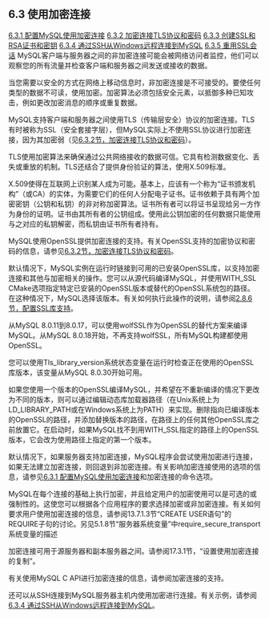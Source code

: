 ## 6.3 使用加密连接

[6.3.1 配置MySQL使用加密连接](./06.03.01.配置MySQL使用加密连接.md)
[6.3.2 加密连接TLS协议和密码](./06.03.02.加密连接TLS协议和密码.md)
[6.3.3 创建SSL和RSA证书和密钥](./06.03.03.创建SSL和RSA证书和密钥/06.03.03.00.创建SSL和RSA证书和密钥.md)
[6.3.4 通过SSH从Windows远程连接到MySQL](./06.03.04.通过SSH从Windows远程连接到MySQL.md)
[6.3.5 重用SSL会话](./06.03.05.重用SSL会话.md)
MySQL客户端与服务器之间的非加密连接可能会被网络访问者监控，他们可以观察您的所有流量并检查客户端和服务器之间发送或接收的数据。

当您需要以安全的方式在网络上移动信息时，非加密连接是不可接受的。要使任何类型的数据不可读，使用加密。加密算法必须包括安全元素，以抵御多种已知攻击，例如更改加密消息的顺序或重复数据。

MySQL支持客户端和服务器之间使用TLS（传输层安全）协议的加密连接。TLS有时被称为SSL（安全套接字层），但MySQL实际上不使用SSL协议进行加密连接，因为其加密弱（见[6.3.2节，加密连接TLS协议和密码](./06.03.02.加密连接TLS协议和密码.md)）。

TLS使用加密算法来确保通过公共网络接收的数据可信。它具有检测数据变化、丢失或重放的机制。TLS还结合了提供身份验证的算法，使用X.509标准。

X.509使得在互联网上识别某人成为可能。基本上，应该有一个称为“证书颁发机构”（或CA）的实体，为需要它们的任何人分配电子证书。证书依赖于具有两个加密密钥（公钥和私钥）的非对称加密算法。证书所有者可以将证书呈现给另一方作为身份的证明。证书由其所有者的公钥组成。使用此公钥加密的任何数据只能使用与之对应的私钥解密，而私钥由证书所有者持有。

MySQL使用OpenSSL提供加密连接的支持。有关OpenSSL支持的加密协议和密码的信息，请参见[6.3.2节，加密连接TLS协议和密码](./06.03.02.加密连接TLS协议和密码.md)。

默认情况下，MySQL实例在运行时链接到可用的已安装OpenSSL库，以支持加密连接和其他与加密相关的操作。您可以从源代码编译MySQL，并使用WITH_SSL CMake选项指定特定已安装的OpenSSL版本或替代的OpenSSL系统包的路径。在这种情况下，MySQL选择该版本。有关如何执行此操作的说明，请参阅[2.8.6节，配置SSL库支持](../02.安装和升级MySQL/02.08.从源代码安装MySQL/02.08.06.配置SSL库支持.md)。

从MySQL 8.0.11到8.0.17，可以使用wolfSSL作为OpenSSL的替代方案来编译MySQL。从MySQL 8.0.18开始，不再支持wolfSSL，所有MySQL构建都使用OpenSSL。

您可以使用Tls_library_version系统状态变量在运行时检查正在使用的OpenSSL库版本，该变量从MySQL 8.0.30开始可用。

如果您使用一个版本的OpenSSL编译MySQL，并希望在不重新编译的情况下更改为不同的版本，则可以通过编辑动态库加载器路径（在Unix系统上为LD_LIBRARY_PATH或在Windows系统上为PATH）来实现。删除指向已编译版本的OpenSSL的路径，并添加替换版本的路径，在路径上的任何其他OpenSSL库之前放置它。在启动时，如果MySQL找不到用WITH_SSL指定的路径上的OpenSSL版本，它会改为使用路径上指定的第一个版本。

默认情况下，如果服务器支持加密连接，MySQL程序会尝试使用加密进行连接，如果无法建立加密连接，则回退到非加密连接。有关影响加密连接使用的选项的信息，请参见[6.3.1 配置MySQL使用加密连接](./06.03.01.配置MySQL使用加密连接.md)和加密连接的命令选项。

MySQL在每个连接的基础上执行加密，并且给定用户的加密使用可以是可选的或强制性的。这使您可以根据各个应用程序的要求选择加密或非加密连接。有关如何要求用户使用加密连接的信息，请参阅13.7.1.3节“CREATE USER语句”的REQUIRE子句的讨论。另见5.1.8节“服务器系统变量”中require_secure_transport系统变量的描述

加密连接可用于源服务器和副本服务器之间。请参阅17.3.1节，“设置使用加密连接的复制”。

有关使用MySQL C API进行加密连接的信息，请参阅加密连接的支持。

还可以从SSH连接到MySQL服务器主机内使用加密进行连接。有关示例，请参阅[6.3.4 通过SSH从Windows远程连接到MySQL](./06.03.04.通过SSH从Windows远程连接到MySQL.md)。